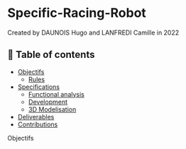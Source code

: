 # Specific-Racing-Robot
Created by DAUNOIS Hugo and LANFREDI Camille in 2022

## 📖 Table of contents

- [Objectifs](#-Objectifs)
  - [Rules](#Rules)   
- [Specifications](#-Specifications)
  - [Functional analysis](#Functional-analysis)
  - [Development](#development)
  - [3D Modelisation](#3D-Modelisation)
- [Deliverables](#Deliverables)
- [Contributions](#-contributions)


Objectifs
